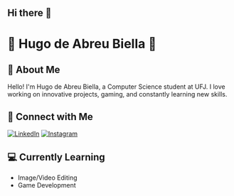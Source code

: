 ## Hi there 👋

# 🏁 Hugo de Abreu Biella 🏁


## 🚀 About Me

Hello! I'm Hugo de Abreu Biella, a Computer Science student at UFJ. I love working on innovative projects, gaming, and constantly learning new skills.

## 🔗 Connect with Me

[![LinkedIn](https://img.shields.io/badge/LinkedIn-0077B5?style=for-the-badge&logo=linkedin&logoColor=white)](https://www.linkedin.com/in/hugobiella/)
[![Instagram](https://img.shields.io/badge/Instagram-E4405F?style=for-the-badge&logo=instagram&logoColor=white)](https://www.instagram.com/hugobiella/)

## 💻 Currently Learning

- Image/Video Editing
- Game Development
